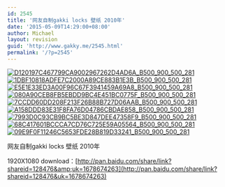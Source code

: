 ```yaml
---
id: 2545
title: '网友自制gakki locks 壁纸 2010年'
date: '2015-05-09T14:29:00+08:00'
author: Michael
layout: revision
guid: 'http://www.gakky.me/2545.html'
permalink: '/?p=2545'
---
```


[![D120197C467799CA9002967262D4AD6A_B500_900_500_281](http://www.yui-aragaki.org/wp-content/uploads/img/D120197C467799CA9002967262D4AD6A_B500_900_500_281.jpeg)](http://www.yui-aragaki.org/wp-content/uploads/img/D120197C467799CA9002967262D4AD6A_B1280_1280_1280_720.jpeg) [![1DBF10818ADFE7C2000A89CE883B1E3B_B500_900_500_281](http://www.yui-aragaki.org/wp-content/uploads/img/1DBF10818ADFE7C2000A89CE883B1E3B_B500_900_500_281.jpeg)](http://www.yui-aragaki.org/wp-content/uploads/img/1DBF10818ADFE7C2000A89CE883B1E3B_B1280_1280_1280_720.jpeg) [![E5E1E33ED3A00F96C67F3941459A69A8_B500_900_500_281](http://www.yui-aragaki.org/wp-content/uploads/img/E5E1E33ED3A00F96C67F3941459A69A8_B500_900_500_281.jpeg)](http://www.yui-aragaki.org/wp-content/uploads/img/E5E1E33ED3A00F96C67F3941459A69A8_B1280_1280_1280_720.jpeg) [![080A90CEB8FB5EBDD9BC4E451BC0775F_B500_900_500_281](http://www.yui-aragaki.org/wp-content/uploads/img/080A90CEB8FB5EBDD9BC4E451BC0775F_B500_900_500_281.jpeg)](http://www.yui-aragaki.org/wp-content/uploads/img/080A90CEB8FB5EBDD9BC4E451BC0775F_B1280_1280_1280_720.jpeg) [![7CCDD60DD208F213F26B88B727D06AAB_B500_900_500_281](http://www.yui-aragaki.org/wp-content/uploads/img/7CCDD60DD208F213F26B88B727D06AAB_B500_900_500_281.jpeg)](http://www.yui-aragaki.org/wp-content/uploads/img/7CCDD60DD208F213F26B88B727D06AAB_B1280_1280_1280_720.jpeg) [![A158DDD83E31F8FA76D04786CBDAE858_B500_900_500_281](http://www.yui-aragaki.org/wp-content/uploads/img/A158DDD83E31F8FA76D04786CBDAE858_B500_900_500_281.jpeg)](http://www.yui-aragaki.org/wp-content/uploads/img/A158DDD83E31F8FA76D04786CBDAE858_B1280_1280_1280_720.jpeg) [![7993D0C93CB9BC5BE3D847DEE47358F9_B500_900_500_281](http://www.yui-aragaki.org/wp-content/uploads/img/7993D0C93CB9BC5BE3D847DEE47358F9_B500_900_500_281.jpeg)](http://www.yui-aragaki.org/wp-content/uploads/img/7993D0C93CB9BC5BE3D847DEE47358F9_B1280_1280_1280_720.jpeg) [![68C417601BCCCA7CD76C725E59A05564_B500_900_500_281](http://www.yui-aragaki.org/wp-content/uploads/img/68C417601BCCCA7CD76C725E59A05564_B500_900_500_281.jpeg)](http://www.yui-aragaki.org/wp-content/uploads/img/68C417601BCCCA7CD76C725E59A05564_B1280_1280_1280_720.jpeg) [![09E9F0F11246C5653FDE28B819D33241_B500_900_500_281](http://www.yui-aragaki.org/wp-content/uploads/img/09E9F0F11246C5653FDE28B819D33241_B500_900_500_281.jpeg)](http://www.yui-aragaki.org/wp-content/uploads/img/09E9F0F11246C5653FDE28B819D33241_B1280_1280_1280_720.jpeg)

网友自制gakki locks 壁纸 2010年

1920X1080 download：[http://pan.baidu.com/share/link?shareid=128476&amp;uk=1678674263](http://pan.baidu.com/share/link?shareid=128476&uk=1678674263)